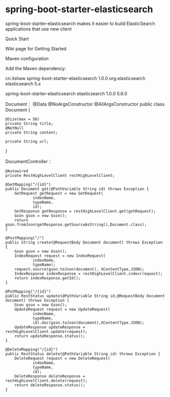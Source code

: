 # spring-boot-starter-elasticsearch
spring-boot-starter-elasticsearch makes it easier to build ElasticSearch applications that use new client


Quick Start

Wiki page for Getting Started

Maven configuration

Add the Maven dependency:

<dependency>
    <groupId>cn.itshaw</groupId>
    <artifactId>spring-boot-starter-elasticsearch</artifactId>
    <version>1.0.0</version>
</dependency>

<dependency>
    <groupId>org.elasticsearch</groupId>
    <artifactId>elasticsearch</artifactId>
    <version>5.x</version>
</dependency>


spring-boot-starter-elasticsearch  	elasticsearch
1.0.0           5.6.0

Document：
@Data
@NoArgsConstructor
@AllArgsConstructor
public class Document {

	@Size(max = 50)
	private String title;
	@NotNull
	private String content;

	private String url;

}

DocumentController：

    @Autowired
    private RestHighLevelClient restHighLevelClient;

    @GetMapping("/{id}")
    public Document get(@PathVariable String id) throws Exception {
        GetRequest getRequest = new GetRequest(
                indexName,
                typeName,
                id);
        GetResponse getResponse = restHighLevelClient.get(getRequest);
        Gson gson = new Gson();
        return gson.fromJson(getResponse.getSourceAsString(),Document.class);
    }

    @PostMapping("/")
    public String create(@RequestBody Document document) throws Exception {
        Gson gson = new Gson();
        IndexRequest request = new IndexRequest(
                indexName,
                typeName);
        request.source(gson.toJson(document), XContentType.JSON);
        IndexResponse indexResponse = restHighLevelClient.index(request);
        return indexResponse.getId();
    }

    @PutMapping("/{id}")
    public RestStatus update(@PathVariable String id,@RequestBody Document document) throws Exception {
        Gson gson = new Gson();
        UpdateRequest request = new UpdateRequest(
                indexName,
                typeName,
                id).doc(gson.toJson(document),XContentType.JSON);
        UpdateResponse updateResponse = restHighLevelClient.update(request);
        return updateResponse.status();
    }

    @DeleteMapping("/{id}")
    public RestStatus delete(@PathVariable String id) throws Exception {
        DeleteRequest request = new DeleteRequest(
                indexName,
                typeName,
                id);
        DeleteResponse deleteResponse = restHighLevelClient.delete(request);
        return deleteResponse.status();
    }
